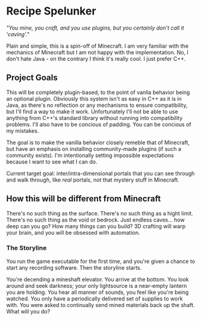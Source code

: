 Recipe Spelunker
================

_"You mine, you craft, and you use plugins, but you certainly don't call it 'caving'."_

Plain and simple, this is a spin-off of Minecraft. I am very familiar with the mechanics of Minecraft but I am not happy with the implementation. No, I don't hate Java - on the contrary I think it's really cool. I just prefer C++.

## Project Goals
This will be completely plugin-based, to the point of vanlla behavior being an optional plugin. Obviously this system isn't as easy in C++ as it is in Java, as there's no reflection or any mechanisms to ensure compatibility, but I'll find a way to make it work. Unfortunately I'll not be able to use anything from C++'s standard library without running into compatibility problems. I'll also have to be concious of padding. You can be concious of my mistakes.

The goal is to make the vanilla behavior closely remeble that of Minecraft, but have an emphasis on installing community-made plugins (if such a community exists). I'm intentionally setting impossible expectations because I want to see what I can do.

Current target goal: inter/intra-dimensional portals that you can see through and walk through, like _real_ portals, not that mystery stuff in Minecraft.

## How this will be different from Minecraft
There's no such thing as the surface. There's no such thing as a hight limit. There's no such thing as the void or bedrock. Just endless caves... how deep can you go? How many things can you build? 3D crafting will warp your brain, and you will be obsessed with automation.

### The Storyline
You run the game executable for the first time, and you're given a chance to start any recording software. Then the storyline starts.

You're decending a mineshaft elevator. You arrive at the bottom. You look around and seek darkness; your only lightsource is a near-empty lantern you are holding. You hear all manner of sounds, you feel like you're being watched. You only have a periodically delivered set of supplies to work with. You were asked to continually send mined materials back up the shaft. What will you do?
